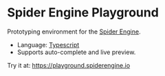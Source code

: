 Spider Engine Playground
========================

Prototyping environment for the [Spider Engine](https://github.com/aminere/spider-engine).

* Language: [Typescript](https://www.typescriptlang.org/)
* Supports auto-complete and live preview.

Try it at: https://playground.spiderengine.io
